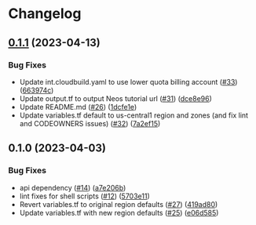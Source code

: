 # Changelog

## [0.1.1](https://github.com/GoogleCloudPlatform/terraform-example-deploy-java-multizone/compare/v0.1.0...v0.1.1) (2023-04-13)


### Bug Fixes

* Update int.cloudbuild.yaml to use lower quota billing account ([#33](https://github.com/GoogleCloudPlatform/terraform-example-deploy-java-multizone/issues/33)) ([663974c](https://github.com/GoogleCloudPlatform/terraform-example-deploy-java-multizone/commit/663974c72b4a64238fe6ead1fc206991f7dc06e2))
* Update output.tf to output Neos tutorial url ([#31](https://github.com/GoogleCloudPlatform/terraform-example-deploy-java-multizone/issues/31)) ([dce8e96](https://github.com/GoogleCloudPlatform/terraform-example-deploy-java-multizone/commit/dce8e961780490e2e91a703a0bcf088e48c6ad6d))
* Update README.md ([#26](https://github.com/GoogleCloudPlatform/terraform-example-deploy-java-multizone/issues/26)) ([1dcfe1e](https://github.com/GoogleCloudPlatform/terraform-example-deploy-java-multizone/commit/1dcfe1effb6929c4c52a8bff21dc0943cb16d716))
* Update variables.tf default to us-central1 region and zones (and fix lint and CODEOWNERS issues) ([#32](https://github.com/GoogleCloudPlatform/terraform-example-deploy-java-multizone/issues/32)) ([7a2ef15](https://github.com/GoogleCloudPlatform/terraform-example-deploy-java-multizone/commit/7a2ef15c4f0f0532b6830c97bca709e7c5535a8a))

## 0.1.0 (2023-04-03)


### Bug Fixes

* api dependency ([#14](https://github.com/GoogleCloudPlatform/terraform-example-deploy-java-multizone/issues/14)) ([a7e206b](https://github.com/GoogleCloudPlatform/terraform-example-deploy-java-multizone/commit/a7e206b6cbeb0bbceca407100f6cd24c3ec99ef4))
* lint fixes for shell scripts ([#12](https://github.com/GoogleCloudPlatform/terraform-example-deploy-java-multizone/issues/12)) ([5703e11](https://github.com/GoogleCloudPlatform/terraform-example-deploy-java-multizone/commit/5703e1169a864c340ba82b6bea7de3c9677a434b))
* Revert variables.tf to original region defaults ([#27](https://github.com/GoogleCloudPlatform/terraform-example-deploy-java-multizone/issues/27)) ([419ad80](https://github.com/GoogleCloudPlatform/terraform-example-deploy-java-multizone/commit/419ad80970bc362f15933209074cd29de7fd8725))
* Update variables.tf with new region defaults ([#25](https://github.com/GoogleCloudPlatform/terraform-example-deploy-java-multizone/issues/25)) ([e06d585](https://github.com/GoogleCloudPlatform/terraform-example-deploy-java-multizone/commit/e06d585083bab7894d14584212f33a281041fc52))
